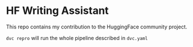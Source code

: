 # HF Writing Assistant

This repo contains my contribution to the HuggingFace community project.

`dvc repro` will run the whole pipeline described in `dvc.yaml`
